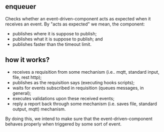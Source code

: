 ## enqueuer

Checks whether an event-driven-component acts as expected when it receives an event.
By "acts as expected" we mean, the component:
  - publishes where it is suppose to publish;
  - publishes what it is suppose to publish; and
  - publishes faster than the timeout limit.
  
## how it works?
  - receives a requisition from some mechanism (i.e.. mqtt, standard input, file, rest http);
  - publishes as the requisition says (executing hooks scripts);
  - waits for events subscribed in requisition (queues messages, in general);
  - executes validations upon these received events;
  - reply a report back through some mechanism (i.e. saves file, standard output, mqtt) mechanism.
  
By doing this, we intend to make sure that the event-driven-component behaves properly when triggered by some sort of event.
